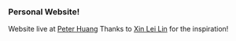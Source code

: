 ### Personal Website!

Website live at [Peter Huang](https://peterhxk.github.io/)
Thanks to [Xin Lei Lin](https://xinlei55555.github.io/) for the inspiration!
